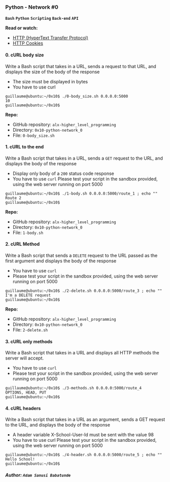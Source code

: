### **Python - Network #0**
**`Bash`** **`Python`** **`Scripting`** **`Back-end`** **`API`**

**Read or watch:**

- [HTTP (HyperText Transfer Protocol)](https://www3.ntu.edu.sg/home/ehchua/programming/webprogramming/HTTP_Basics.html)
- [HTTP Cookies](https://developer.mozilla.org/en-US/docs/Web/HTTP/Cookies)

#### **0. cURL body size**

Write a Bash script that takes in a URL, sends a request to that URL, and displays the size of the body of the response

- The size must be displayed in bytes
- You have to use curl
```
guillaume@ubuntu:~/0x10$ ./0-body_size.sh 0.0.0.0:5000
10
guillaume@ubuntu:~/0x10$ 
```
**Repo:**

- GitHub repository: `alx-higher_level_programming`
- Directory: `0x10-python-network_0`
- File: `0-body_size.sh`

#### **1. cURL to the end**
Write a Bash script that takes in a URL, sends a `GET` request to the URL, and displays the body of the response

- Display only body of a `200` status code response
- You have to use `curl`
Please test your script in the sandbox provided, using the web server running on port 5000
```
guillaume@ubuntu:~/0x10$ ./1-body.sh 0.0.0.0:5000/route_1 ; echo ""
Route 2
guillaume@ubuntu:~/0x10$ 
```
**Repo:**

- GitHub repository: `alx-higher_level_programming`
- Directory: `0x10-python-network_0`
- File: `1-body.sh`

#### **2. cURL Method**

Write a Bash script that sends a `DELETE` request to the URL passed as the first argument and displays the body of the response

- You have to use `curl`
- Please test your script in the sandbox provided, using the web server running on port 5000
```
guillaume@ubuntu:~/0x10$ ./2-delete.sh 0.0.0.0:5000/route_3 ; echo ""
I'm a DELETE request
guillaume@ubuntu:~/0x10$ 
```
**Repo:**

- GitHub repository: `alx-higher_level_programming`
- Directory: `0x10-python-network_0`
- File: `2-delete.sh`

#### **3. cURL only methods**

Write a Bash script that takes in a URL and displays all HTTP methods the server will accept.

- You have to use `curl`
- Please test your script in the sandbox provided, using the web server running on port 5000
```
guillaume@ubuntu:~/0x10$ ./3-methods.sh 0.0.0.0:5000/route_4
OPTIONS, HEAD, PUT
guillaume@ubuntu:~/0x10$ 
```
#### **4. cURL headers**

Write a Bash script that takes in a URL as an argument, sends a GET request to the URL, and displays the body of the response

- A header variable X-School-User-Id must be sent with the value 98
- You have to use curl
Please test your script in the sandbox provided, using the web server running on port 5000
```
guillaume@ubuntu:~/0x10$ ./4-header.sh 0.0.0.0:5000/route_5 ; echo ""
Hello School!
guillaume@ubuntu:~/0x10$
```

##### Author: **`Adam Sanusi Babatunde`**
